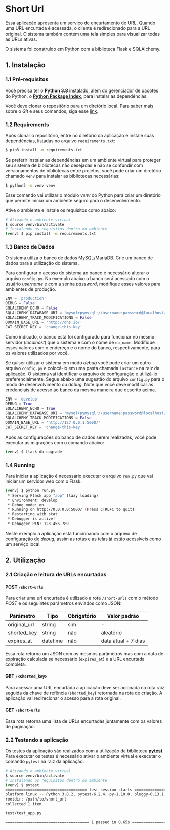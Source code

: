 # Short Url

Essa aplicação apresenta um serviço de encurtamento de URL. Quando uma URL encurtada é acessada, o cliente é redirecionado para a URL original. O sistema também contém uma tela simples para visualizar todas as URLs ativas.

O sistema foi construído em Python com a biblioteca Flask e SQLAlchemy. 

## 1. Instalação
### 1.1 Pré-requisitos
Você precisa ter o **[Python 3.8](https://www.python.org/)** instalado, além do gerenciador de pacotes do Python, o **[Python Package Index](https://pypi.org/)**, para instalar as dependências.

Você deve clonar o repositório para um diretório local. Para saber mais sobre o *Git* e seus comandos, siga esse [link](https://git-scm.com/book/en/v2/Git-Basics-Getting-a-Git-Repository).

### 1.2 Requirements
Após clonar o repositório, entre no diretório da aplicação e instale suas dependências, listadas no arquivo `requirements.txt`:
```bash
$ pip3 install -m requirements.txt
```
Se preferir instalar as dependências em um ambiente virtual para proteger seu sistema de bibliotecas não desejadas e não se confundir com versionamentos de bibliotecas entre projetos, você pode criar um diretório chamado `venv` para instalar as bibliotecas necessárias:
```bash
$ python3 -m venv venv
```
Esse comando vai utilizar o módulo *venv* do Python para criar um diretório que permite iniciar um ambiênte seguro para o desenvolvimento.

Ative o ambiente e instale os requisitos como abaixo:
```bash
# Ativando o ambiente virtual 
$ source venv/bin/activate
# Instalando os requisitos dentro do ambiente
(venv) $ pip install -m requirements.txt
```

### 1.3 Banco de Dados
O sistema utilza o banco de dados MySQL/MariaDB. Crie um banco de dados para a utilização do sistema.

Para configurar o acesso do sistema ao banco é necessário alterar o arquivo `config.py`. No exemplo abaixo o banco será acessado com o usuário *username* e com a senha *password*, modifique esses valores para ambientes de produção. 

```python
ENV = 'production'
DEBUG = False
SQLALCHEMY_ECHO = False
SQLALCHEMY_DATABASE_URI = 'mysql+pymysql://username:password@localhost/db_name'
SQLALCHEMY_TRACK_MODIFICATIONS = False
DOMAIN_BASE_URL = 'http://dns.io/'
JWT_SECRET_KEY = 'change-this-key'
```
Como indicado, o banco está foi configurado para funcionar no mesmo servidor (*localhost*) que o sistema e com o nome de `db_name`. Modifique esses valores com o endereço e o nome do banco, respectivamente, para os valores utilizados por você.

Se quiser utilizar o sistema em modo *debug* você pode criar um outro arquivo `config.py` e colocá-lo em uma pasta chamada `instance` na raiz da aplicação. O sistema vai identificar o arquivo de configuração e utilizá-lo preferencialmente. Segue abaixo uma sugestão do arquivo `config.py` para o modo de desenvolvimento ou *debug*. Note que você deve modificar as credenciais de acesso ao banco da mesma maneira que descrito acima.
```python
ENV = 'develop'
DEBUG = True
SQLALCHEMY_ECHO = True
SQLALCHEMY_DATABASE_URI = 'mysql+pymysql://username:password@localhost/db_name'
SQLALCHEMY_TRACK_MODIFICATIONS = False
DOMAIN_BASE_URL = 'http://127.0.0.1:5000/'
JWT_SECRET_KEY = 'change-this-key'
```
Após as configurações do banco de dados serem realizadas, você pode executar as migrações com o comando abaixo:
```bash
(venv) $ flask db upgrade
```

### 1.4 Running
Para iniciar a aplicação é necessário executar o arquivo `run.py` que vai iniciar um servidor web com o Flask.
```bash
(venv) $ python run.py
 * Serving Flask app "app" (lazy loading)
 * Environment: develop
 * Debug mode: on
 * Running on http://0.0.0.0:5000/ (Press CTRL+C to quit)
 * Restarting with stat
 * Debugger is active!
 * Debugger PIN: 123-456-789
```
Neste exemplo a aplicação está funcionando com o arquivo de configuração de *debug*, assim as rotas e as telas já estão acessíveis como um serviço local.

## 2. Utilização
### 2.1 Criação e leitura de URLs encurtadas
#### POST `/short-urls`
Para criar uma url encurtada é utilizado a rota `/short-urls` com o método *POST* e os seguintes parâmetros enviados como JSON:

| Parâmetro     | Tipo      | Obrigatório | Valor padrão        |
|---------------|-----------|-------------|---------------------|
| original_url  | string    | sim         | -                   |
| shorted_key   | string    | não         | aleatório           |
| expires_at    | datetime  | não         | data atual + 7 dias |

Essa rota retorna um JSON com os mesmos parâmetros mas com a data de expiração calculada se necessário (`expires_at`) e a URL encurtada completa.

#### GET `/<shorted_key>`
Para acessar uma URL encurtada a aplicação deve ser acionada na rota raiz seguida da chave de refência (`shorted_key`) retornada na rota de criação. A aplicação vai redirecionar o acesso para a rota original.

#### GET `/short-urls`
Essa rota retorna uma lista de URLs encurtadas juntamente com os valores de paginação.

### 2.2 Testando a aplicação
Os testes da aplicação são realizados com a utilização da biblioteca **[pytest](https://docs.pytest.org/)**. Para executar os testes é necessário ativar o ambiente virtual e executar o comando `pytest` na raiz da aplicação:
```bash
# Ativando o ambiente virtual 
$ source venv/bin/activate
# Instalando os requisitos dentro do ambiente
(venv) $ pytest
==================================== test session starts ====================================
platform linux -- Python 3.8.2, pytest-6.2.4, py-1.10.0, pluggy-0.13.1
rootdir: /path/to/short_url
collected 1 item                                                                                                                                                                                     

test/test_app.py .                                                                     [100%]

===================================== 1 passed in 0.65s =====================================
```
